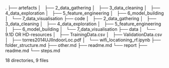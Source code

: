 .
├── artefacts
│   ├── 2_data_gathering
│   ├── 3_data_cleaning
│   ├── 4_data_exploration
│   ├── 5_feature_engineering
│   ├── 6_model_building
│   └── 7_data_visualisation
├── code
│   ├── 2_data_gathering
│   ├── 3_data_cleaning
│   ├── 4_data_exploration
│   ├── 5_feature_engineering
│   ├── 6_model_building
│   └── 7_data_visualisation
├── data
│   └── 9.1D OR HD-resources
│       ├── TrainingData.csv
│       ├── ValidationData.csv
│       ├── torres2014UJIIndoorLoc.pdf
│       └── wifi_locationing_rf.ipynb
├── folder_structure.md
├── other.md
├── readme.md
└── report
    ├── readme.md
    └── steps.md

18 directories, 9 files
